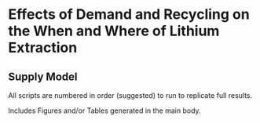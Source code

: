 # Effects of Demand and Recycling on the When and Where of Lithium Extraction

## Supply Model

All scripts are numbered in order (suggested) to run to replicate full results. 

Includes Figures and/or Tables generated in the main body.